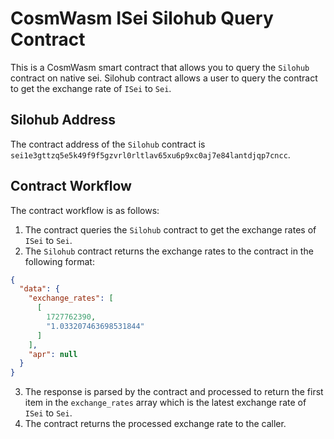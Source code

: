 # CosmWasm ISei Silohub Query Contract

This is a CosmWasm smart contract that allows you to query the `Silohub` contract on native sei. Silohub contract allows a user to query the contract to get the exchange rate of `ISei` to `Sei`.

## Silohub Address

The contract address of the `Silohub` contract is `sei1e3gttzq5e5k49f9f5gzvrl0rltlav65xu6p9xc0aj7e84lantdjqp7cncc`.

## Contract Workflow

The contract workflow is as follows:

1. The contract queries the `Silohub` contract to get the exchange rates of `ISei` to `Sei`.
2. The `Silohub` contract returns the exchange rates to the contract in the following format:

```json
{
  "data": {
    "exchange_rates": [
      [
        1727762390,
        "1.033207463698531844"
      ]
    ],
    "apr": null
  }
}
```

3. The response is parsed by the contract and processed to return the first item in the `exchange_rates` array which is the latest exchange rate of `ISei` to `Sei`.
4. The contract returns the processed exchange rate to the caller.